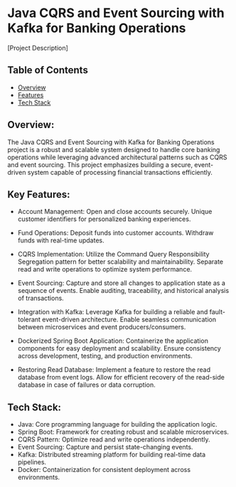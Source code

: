 #  Java CQRS and Event Sourcing with Kafka for Banking Operations



[Project Description]

## Table of Contents
- [Overview](#overview)
- [Features](#features)
- [Tech Stack](#tech-stack)


## Overview:
The Java CQRS and Event Sourcing with Kafka for Banking Operations project is a robust and scalable system designed to handle core banking operations while leveraging advanced architectural patterns such as CQRS and event sourcing. This project emphasizes building a secure, event-driven system capable of processing financial transactions efficiently.

## Key Features:
- Account Management:
Open and close accounts securely.
Unique customer identifiers for personalized banking experiences.

- Fund Operations:
Deposit funds into customer accounts.
Withdraw funds with real-time updates.

- CQRS Implementation:
Utilize the Command Query Responsibility Segregation pattern for better scalability and maintainability.
Separate read and write operations to optimize system performance.

- Event Sourcing:
Capture and store all changes to application state as a sequence of events.
Enable auditing, traceability, and historical analysis of transactions.

- Integration with Kafka:
Leverage Kafka for building a reliable and fault-tolerant event-driven architecture.
Enable seamless communication between microservices and event producers/consumers.

- Dockerized Spring Boot Application:
Containerize the application components for easy deployment and scalability.
Ensure consistency across development, testing, and production environments.

- Restoring Read Database:
Implement a feature to restore the read database from event logs.
Allow for efficient recovery of the read-side database in case of failures or data corruption.

## Tech Stack:
- Java: Core programming language for building the application logic.
- Spring Boot: Framework for creating robust and scalable microservices.
- CQRS Pattern: Optimize read and write operations independently.
- Event Sourcing: Capture and persist state-changing events.
- Kafka: Distributed streaming platform for building real-time data pipelines.
- Docker: Containerization for consistent deployment across environments.
